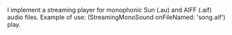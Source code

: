 I implement a streaming player for monophonic Sun (.au) and AIFF (.aif) audio files.
Example of use:
	(StreamingMonoSound onFileNamed: 'song.aif') play.
